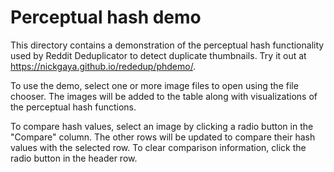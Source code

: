 # Perceptual hash demo

This directory contains a demonstration of the perceptual hash functionality
used by Reddit Deduplicator to detect duplicate thumbnails. Try it out at
https://nickgaya.github.io/rededup/phdemo/.

To use the demo, select one or more image files to open using the file chooser.
The images will be added to the table along with visualizations of the
perceptual hash functions.

To compare hash values, select an image by clicking a radio button in the
"Compare" column. The other rows will be updated to compare their hash values
with the selected row. To clear comparison information, click the radio button
in the header row.
